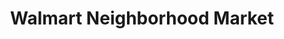 ---
title: "Walmart Neighborhood Market"
url: /spartanburg/walmart-neighborhood-market/
shop: supermarket
---